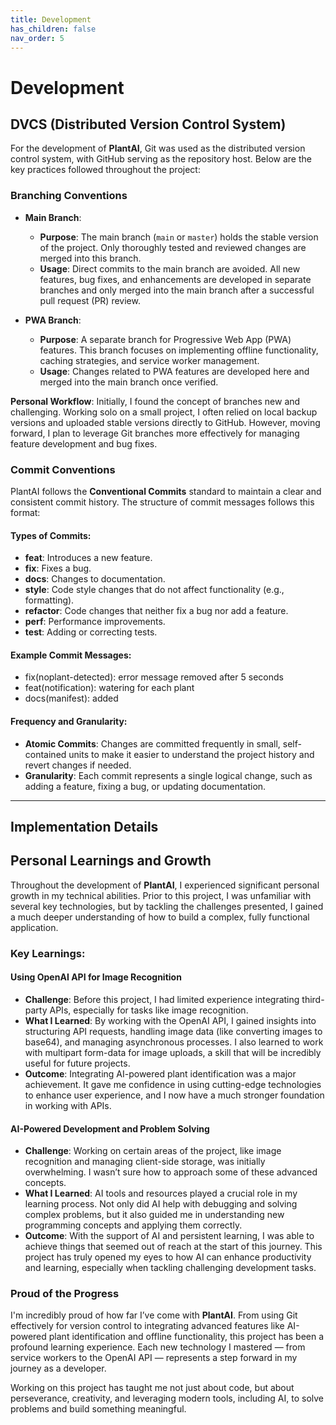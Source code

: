 ```yaml
---
title: Development
has_children: false
nav_order: 5
---
```


# Development

## DVCS (Distributed Version Control System)

For the development of **PlantAI**, Git was used as the distributed version control system, with GitHub serving as the repository host. Below are the key practices followed throughout the project:

### Branching Conventions

- **Main Branch**:
  - **Purpose**: The main branch (`main` or `master`) holds the stable version of the project. Only thoroughly tested and reviewed changes are merged into this branch.
  - **Usage**: Direct commits to the main branch are avoided. All new features, bug fixes, and enhancements are developed in separate branches and only merged into the main branch after a successful pull request (PR) review.

- **PWA Branch**:
  - **Purpose**: A separate branch for Progressive Web App (PWA) features. This branch focuses on implementing offline functionality, caching strategies, and service worker management.
  - **Usage**: Changes related to PWA features are developed here and merged into the main branch once verified.

**Personal Workflow**: Initially, I found the concept of branches new and challenging. Working solo on a small project, I often relied on local backup versions and uploaded stable versions directly to GitHub. However, moving forward, I plan to leverage Git branches more effectively for managing feature development and bug fixes.

### Commit Conventions

PlantAI follows the **Conventional Commits** standard to maintain a clear and consistent commit history. The structure of commit messages follows this format:

#### Types of Commits:
- **feat**: Introduces a new feature.
- **fix**: Fixes a bug.
- **docs**: Changes to documentation.
- **style**: Code style changes that do not affect functionality (e.g., formatting).
- **refactor**: Code changes that neither fix a bug nor add a feature.
- **perf**: Performance improvements.
- **test**: Adding or correcting tests.

#### Example Commit Messages:
- fix(noplant-detected): error message removed after 5 seconds
- feat(notification): watering for each plant
- docs(manifest): added

#### Frequency and Granularity:
- **Atomic Commits**: Changes are committed frequently in small, self-contained units to make it easier to understand the project history and revert changes if needed.
- **Granularity**: Each commit represents a single logical change, such as adding a feature, fixing a bug, or updating documentation.

---

## Implementation Details

## Personal Learnings and Growth

Throughout the development of **PlantAI**, I experienced significant personal growth in my technical abilities. Prior to this project, I was unfamiliar with several key technologies, but by tackling the challenges presented, I gained a much deeper understanding of how to build a complex, fully functional application.

### Key Learnings:

#### Using OpenAI API for Image Recognition
- **Challenge**: Before this project, I had limited experience integrating third-party APIs, especially for tasks like image recognition.
- **What I Learned**: By working with the OpenAI API, I gained insights into structuring API requests, handling image data (like converting images to base64), and managing asynchronous processes. I also learned to work with multipart form-data for image uploads, a skill that will be incredibly useful for future projects.
- **Outcome**: Integrating AI-powered plant identification was a major achievement. It gave me confidence in using cutting-edge technologies to enhance user experience, and I now have a much stronger foundation in working with APIs.

#### AI-Powered Development and Problem Solving
- **Challenge**: Working on certain areas of the project, like image recognition and managing client-side storage, was initially overwhelming. I wasn’t sure how to approach some of these advanced concepts.
- **What I Learned**: AI tools and resources played a crucial role in my learning process. Not only did AI help with debugging and solving complex problems, but it also guided me in understanding new programming concepts and applying them correctly.
- **Outcome**: With the support of AI and persistent learning, I was able to achieve things that seemed out of reach at the start of this journey. This project has truly opened my eyes to how AI can enhance productivity and learning, especially when tackling challenging development tasks.

### Proud of the Progress
I'm incredibly proud of how far I’ve come with **PlantAI**. From using Git effectively for version control to integrating advanced features like AI-powered plant identification and offline functionality, this project has been a profound learning experience. Each new technology I mastered — from service workers to the OpenAI API — represents a step forward in my journey as a developer. 

Working on this project has taught me not just about code, but about perseverance, creativity, and leveraging modern tools, including AI, to solve problems and build something meaningful.
